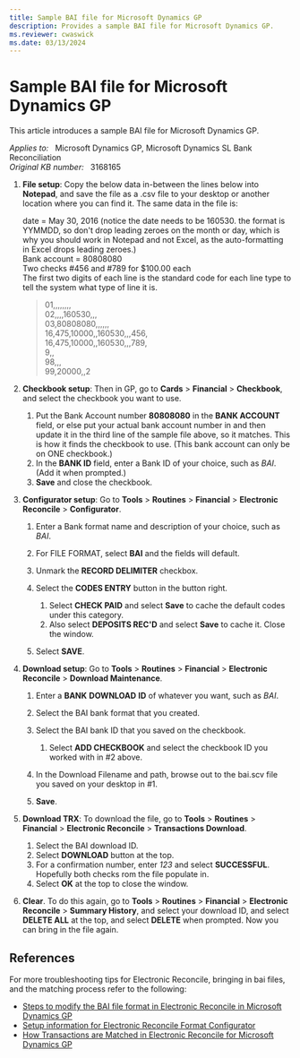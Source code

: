 ```yaml
---
title: Sample BAI file for Microsoft Dynamics GP
description: Provides a sample BAI file for Microsoft Dynamics GP.
ms.reviewer: cwaswick
ms.date: 03/13/2024
---
```

# Sample BAI file for Microsoft Dynamics GP

This article introduces a sample BAI file for Microsoft Dynamics GP.

_Applies to:_ &nbsp; Microsoft Dynamics GP, Microsoft Dynamics SL Bank Reconciliation  
_Original KB number:_ &nbsp; 3168165

1. **File setup**: Copy the below data in-between the lines below into **Notepad**, and save the file as a .csv file to your desktop or another location where you can find it. The same data in the file is:

    date = May 30, 2016 (notice the date needs to be 160530. the format is YYMMDD, so don't drop leading zeroes on the month or day, which is why you should work in Notepad and not Excel, as the auto-formatting in Excel drops leading zeroes.)  
    Bank account = 80808080  
    Two checks #456 and #789 for $100.00 each  
    The first two digits of each line is the standard code for each line type to tell the system what type of line it is.

    > 01,,,,,,,,  
    02,,,,160530,,,  
    03,80808080,,,,,,  
    16,475,10000,,160530,,,456,  
    16,475,10000,,160530,,,789,  
    9,,  
    98,,,  
    99,20000,,2

2. **Checkbook setup**: Then in GP, go to **Cards** > **Financial** > **Checkbook**, and select the checkbook you want to use.

    1. Put the Bank Account number **80808080** in the **BANK ACCOUNT** field, or else put your actual bank account number in and then update it in the third line of the sample file above, so it matches. This is how it finds the checkbook to use. (This bank account can only be on ONE checkbook.)
    2. In the **BANK ID** field, enter a Bank ID of your choice, such as *BAI*. (Add it when prompted.)
    3. **Save** and close the checkbook.

3. **Configurator setup**: Go to **Tools** > **Routines** > **Financial** > **Electronic Reconcile** > **Configurator**.

    1. Enter a Bank format name and description of your choice, such as *BAI*.
    2. For FILE FORMAT, select **BAI** and the fields will default.
    3. Unmark the **RECORD DELIMITER** checkbox.
    4. Select the **CODES ENTRY** button in the button right.

        1. Select **CHECK PAID** and select **Save** to cache the default codes under this category.
        1. Also select **DEPOSITS REC'D** and select **Save** to cache it. Close the window.

    5. Select **SAVE**.

4. **Download setup**: Go to **Tools** > **Routines** > **Financial** > **Electronic Reconcile** > **Download Maintenance**.

    1. Enter a **BANK** **DOWNLOAD** **ID** of whatever you want, such as *BAI*.
    1. Select the BAI bank format that you created.
    1. Select the BAI bank ID that you saved on the checkbook.

       1. Select **ADD CHECKBOOK** and select the checkbook ID you worked with in #2 above.

    1. In the Download Filename and path, browse out to the bai.scv file you saved on your desktop in #1.
    1. **Save**.

5. **Download TRX**: To download the file, go to **Tools** > **Routines** > **Financial** > **Electronic Reconcile** > **Transactions Download**.

    1. Select the BAI download ID.
    2. Select **DOWNLOAD** button at the top.
    3. For a confirmation number, enter *123* and select **SUCCESSFUL**. Hopefully both checks rom the file populate in.
    4. Select **OK** at the top to close the window.

6. **Clear**. To do this again, go to **Tools** > **Routines** > **Financial** > **Electronic Reconcile** > **Summary History**, and select your download ID, and select **DELETE ALL** at the top, and select **DELETE** when prompted. Now you can bring in the file again.

## References

For more troubleshooting tips for Electronic Reconcile, bringing in bai files, and the matching process refer to the following:

- [Steps to modify the BAI file format in Electronic Reconcile in Microsoft Dynamics GP](https://support.microsoft.com/topic/steps-to-modify-the-bai-file-format-in-electronic-reconcile-in-microsoft-dynamics-gp-725574ef-b596-7af8-c289-104470a28204)
- [Setup information for Electronic Reconcile Format Configurator](https://support.microsoft.com/topic/kb-850751-setup-information-for-electronic-reconcile-format-configurator-88954a65-6af5-c843-9b61-dd5f4b85e79e)
- [How Transactions are Matched in Electronic Reconcile for Microsoft Dynamics GP](https://support.microsoft.com/topic/kb-851279-how-transactions-are-matched-in-electronic-reconcile-for-microsoft-dynamics-gp-01c9d3e1-a36a-e040-4445-dd1da7be98c0)

